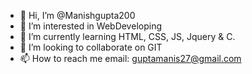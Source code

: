 - 👋 Hi, I’m @Manishgupta200
- 👀 I’m interested in WebDeveloping
- 🌱 I’m currently learning HTML, CSS, JS, Jquery & C.
- 💞️ I’m looking to collaborate on GIT
- 📫 How to reach me email: guptamanis27@gmail.com
<!---
Manishgupta200/Manishgupta200 is a ✨ special ✨ repository because its `README.md` (this file) appears on your GitHub profile.
You can click the Preview link to take a look at your changes.
--->
